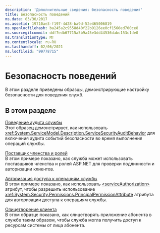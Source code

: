 ```yaml
---
description: 'Дополнительные сведения: безопасность поведения'
title: Безопасность поведений
ms.date: 03/30/2017
ms.assetid: 19710ae3-f197-4d28-ba9d-52e465006819
ms.openlocfilehash: ba245a2c9558d40f22b9126ee0cf1560ed700ce8
ms.sourcegitcommit: ddf7edb67715a5b9a45e3dd44536dabc153c1de0
ms.translationtype: MT
ms.contentlocale: ru-RU
ms.lasthandoff: 02/06/2021
ms.locfileid: "99778715"
---
```

# <a name="behavior-security"></a>Безопасность поведений

В этом разделе приведены образцы, демонстрирующие настройку безопасности для поведения служб.  
  
## <a name="in-this-section"></a>В этом разделе  

 [Поведение аудита службы](service-auditing-behavior.md)  
 Этот образец демонстрирует, как использовать <xref:System.ServiceModel.Description.ServiceSecurityAuditBehavior> для включения аудита событий безопасности во время выполнения операций службы.  
  
 [Поставщик членства и ролей](membership-and-role-provider.md)  
 В этом примере показано, как служба может использовать поставщиков членства и ролей ASP.NET для проверки подлинности и авторизации клиентов.  
  
 [Авторизация доступа к операциям службы](authorizing-access-to-service-operations.md)  
 В этом примере показано, как использовать [\<serviceAuthorization>](../../configure-apps/file-schema/wcf/serviceauthorization-element.md) атрибут, чтобы разрешить использование <xref:System.Security.Permissions.PrincipalPermissionAttribute> атрибута для авторизации доступа к операциям службы.  
  
 [Олицетворение клиента](impersonating-the-client.md)  
 В этом образце показано, как олицетворять приложение абонента в службе таким образом, чтобы служба могла получить доступ к ресурсам системы от лица абонента.
